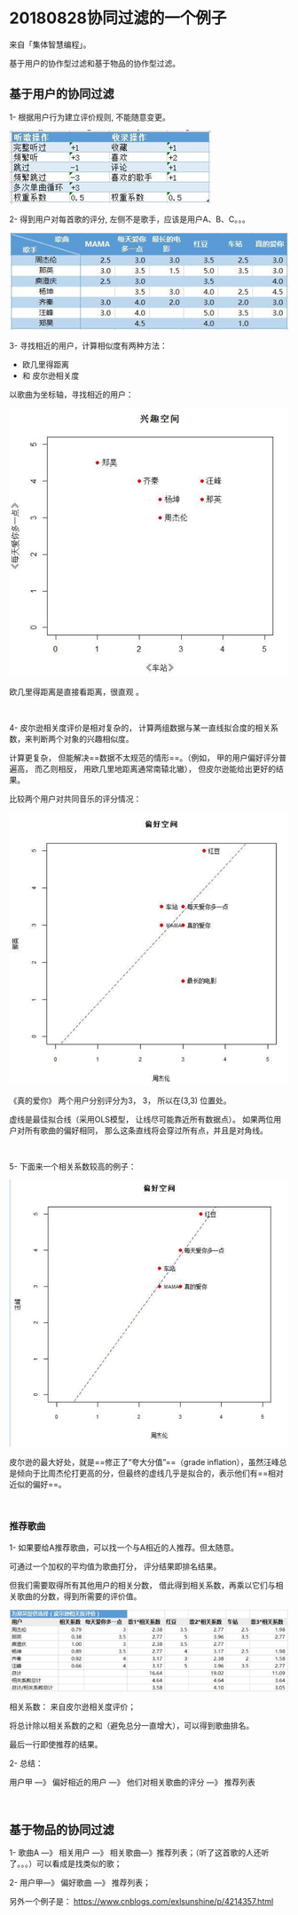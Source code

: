 # 20180828协同过滤的一个例子

来自「集体智慧编程」。

基于用户的协作型过滤和基于物品的协作型过滤。

## 基于用户的协同过滤

1- 根据用户行为建立评价规则, 不能随意变更。

![](03.jpg)

2- 得到用户对每首歌的评分, 左侧不是歌手，应该是用户A、B、C。。。

![](04.jpg)

3- 寻找相近的用户，计算相似度有两种方法：

- 欧几里得距离 
- 和 皮尔逊相关度

以歌曲为坐标轴，寻找相近的用户：

![](05.jpg)

欧几里得距离是直接看距离，很直观 。

<br>

4- 皮尔逊相关度评价是相对复杂的， 计算两组数据与某一直线拟合度的相关系数，来判断两个对象的兴趣相似度。

计算更复杂， 但能解决==数据不太规范的情形==。（例如， 甲的用户偏好评分普遍高， 而乙则相反， 用欧几里地距离通常南辕北辙）， 但皮尔逊能给出更好的结果。

比较两个用户对共同音乐的评分情况：

![](06.jpg)

《真的爱你》 两个用户分别评分为3， 3， 所以在(3,3) 位置处。

虚线是最佳拟合线（采用OLS模型， 让线尽可能靠近所有数据点）。 如果两位用户对所有歌曲的偏好相同， 那么这条直线将会穿过所有点，并且是对角线。

<br>

5- 下面来一个相关系数较高的例子：

![](07.jpg)

皮尔逊的最大好处，就是==修正了“夸大分值”==（grade inflation），虽然汪峰总是倾向于比周杰伦打更高的分，但最终的虚线几乎是拟合的，表示他们有==相对近似的偏好==。

<br>

### 推荐歌曲

1- 如果要给A推荐歌曲，可以找一个与A相近的人推荐。但太随意。

可通过一个加权的平均值为歌曲打分， 评分结果即排名结果。

但我们需要取得所有其他用户的相关分数， 借此得到相关系数，再乘以它们与相关歌曲的分数，得到所需要的评价值。

![](08.jpg)

相关系数： 来自皮尔逊相关度评价；

将总计除以相关系数的之和（避免总分一直增大），可以得到歌曲排名。

最后一行即使推荐的结果。

2- 总结： 

用户甲 —》 偏好相近的用户 —》 他们对相关歌曲的评分 —》 推荐列表

<br>

## 基于物品的协同过滤

1- 歌曲A —》 相关用户 —》 相关歌曲—》推荐列表；（听了这首歌的人还听了。。。）可以看成是找类似的歌；

2- 用户甲—》 偏好歌曲 —》 推荐列表；



另外一个例子是： https://www.cnblogs.com/exlsunshine/p/4214357.html

















